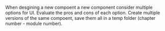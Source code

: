 When desgining a new compoent a new component consider multiple options for UI. Evaluate the pros and cons of each option. Create multiple versions of the same compoent, save them all in a temp folder (chapter number - module number).
